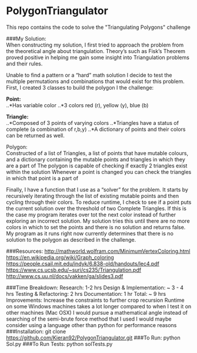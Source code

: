 # PolygonTriangulator
This repo contains the code to solve the "Triangulating Polygons" challenge  

###My Solution:  
When constructing my solution, I first tried to approach the problem from the theoretical angle about triangulation. Theory’s such as Fisk’s Theorem proved positive in helping me gain some insight into Triangulation problems and their rules.

Unable to find a pattern or a “hard” math solution I decide to test the multiple permutations and combinations that would exist for this problem. First, I created 3 classes to build the polygon I the challenge:

**Point:**  
..*Has variable color
..*3 colors red (r), yellow (y), blue (b)

**Triangle:**  
..*Composed of 3 points of varying colors
..*Triangles have a status of complete (a combination of r,b,y)
..*A dictionary of points and their colors can be returned as well. 

Polygon:  
Constructed of a list of Triangles, a list of points that have mutable colours, and a dictionary containing the mutable points and triangles in which they are a part of
The polygon is capable of checking if exactly 2 triangles exist within the solution
Whenever a point is changed you can check the triangles in which that point is a part of

Finally, I have a function that I use as a “solver” for the problem. It starts by recursively iterating through the list of existing mutable points and then cycling through their colors. To reduce runtime, I check to see if a point puts the current solution over the threshold of two Complete Triangles. If this is the case my program iterates over tot the next color instead of further exploring an incorrect solution.
My solution tries this until there are no more colors in which to set the points and there is no solution and returns false. My program as it runs right now currently determines that there is no solution to the polygon as described in the challenge. 


###Resources:
http://mathworld.wolfram.com/MinimumVertexColoring.html
https://en.wikipedia.org/wiki/Graph_coloring
https://people.csail.mit.edu/indyk/6.838-old/handouts/lec4.pdf
https://www.cs.ucsb.edu/~suri/cs235/Triangulation.pdf
http://www.cs.uu.nl/docs/vakken/ga/slides3.pdf

###Time Breakdown:
Research: 1-2 hrs
Design & Implementation: ~ 3 - 4 hrs
Testing & Refactoring: 2 hrs
Documentation: 1 hr
Total: ~ 9 hrs
Improvements:
Increase the constraints to further crop recursion
Runtime on some Windows machines takes a lot longer compared to when I test it on other machines (Mac OSX)
I would pursue a mathematical angle instead of searching of the semi-brute force method that I used
I would maybe consider using a language other than python for performance reasons
###Installation:
git clone https://github.com/Kieran92/PolygonTriangulator.git
###To Run:
 python Sol.py
###To Run Tests:
python solTests.py
